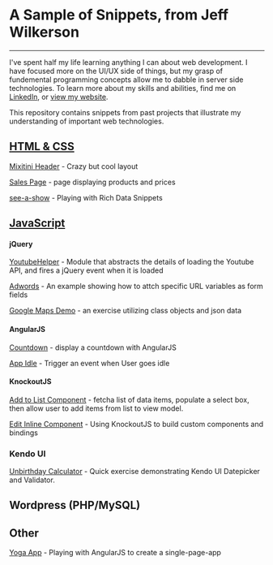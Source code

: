 # A Sample of Snippets, from Jeff Wilkerson
***

I've spent half my life learning anything I can about web development. I have focused more on the UI/UX side of things, but my grasp of fundemental programming concepts allow me to dabble in server side technologies. To learn more about my skills and abilities, find me on [LinkedIn](https://www.linkedin.com/in/jeffrwilkerson), or [view my website](http://jeffwilkerson.net/qualifications.php).

This repository contains snippets from past projects that illustrate my understanding of important web technologies.

## [HTML & CSS](https://github.com/stljeff1/portfolio/tree/master/Javascript)

[Mixitini Header](https://github.com/stljeff1/portfolio/tree/master/HTML-CSS/mixitini-header) - Crazy but cool layout

[Sales Page](https://github.com/stljeff1/portfolio/tree/master/HTML-CSS/sales-page) - page displaying products and prices

[see-a-show](https://github.com/stljeff1/portfolio/tree/master/HTML-CSS/see-a-show) - Playing with Rich Data Snippets


## [JavaScript](https://github.com/stljeff1/portfolio/tree/master/Javascript)


#### jQuery


[YoutubeHelper](https://github.com/stljeff1/portfolio/tree/master/Javascript/YoutubeHelper) - Module that abstracts the details of loading the Youtube API, and fires a  jQuery event when it is loaded

[Adwords](https://github.com/stljeff1/portfolio/tree/master/Javascript/adwords) - An example showing how to attch specific URL variables as form fields

[Google Maps Demo](https://github.com/stljeff1/portfolio/tree/master/Javascript/google-maps-demo) - an exercise utilizing class objects and json data


#### AngularJS
[Countdown](https://github.com/stljeff1/portfolio/tree/master/Javascript/countdown) - display a countdown with AngularJS

[App Idle](https://github.com/stljeff1/portfolio/tree/master/Javascript/app-idle) - Trigger an event when User goes idle

#### KnockoutJS
[Add to List Component](https://github.com/stljeff1/portfolio/tree/master/Javascript/add-to-list-knockout-component) - fetcha list of data items, populate a select box, then allow user to add items from list to view model.

[Edit Inline Component](https://github.com/stljeff1/portfolio/tree/master/Javascript/edit-inline-knockout-component) - Using KnockoutJS to build custom components and bindings

### Kendo UI
[Unbirthday Calculator](https://github.com/stljeff1/portfolio/tree/master/Javascript/unbirthdays) - Quick exercise demonstrating Kendo UI Datepicker and Validator.

## Wordpress (PHP/MySQL)

## Other
[Yoga App](https://github.com/stljeff1/Yoga-App) - Playing with AngularJS to create a single-page-app

